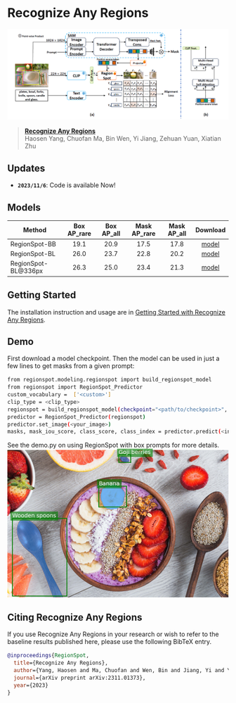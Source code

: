 # Recognize Any Regions

![teaser](assets/framework.jpg)



> [**Recognize Any Regions**](https://arxiv.org/pdf/2311.01373.pdf)               
> Haosen Yang, Chuofan Ma, Bin Wen, Yi Jiang, Zehuan Yuan, Xiatian Zhu   

## Updates
- **`2023/11/6`**: Code is available Now!

## Models
Method | Box AP_rare| Box AP_all | Mask AP_rare | Mask AP_all  | Download
--- |:---:|:---:|:---: |:---: |:---:
RegionSpot-BB | 19.1 | 20.9 | 17.5 | 17.8| [model](https://surreyac-my.sharepoint.com/:u:/r/personal/hy00610_surrey_ac_uk/Documents/RegionSpot/regionspot_bb.pth?csf=1&web=1&e=8sZBGs)
RegionSpot-BL| 26.0 | 23.7 | 22.8 | 20.2 | [model](https://surreyac-my.sharepoint.com/:u:/r/personal/hy00610_surrey_ac_uk/Documents/RegionSpot/regionspot_bl.pth?csf=1&web=1&e=DJFu00)
RegionSpot-BL@336px | 26.3 | 25.0 | 23.4 | 21.3 | [model](https://surreyac-my.sharepoint.com/:u:/r/personal/hy00610_surrey_ac_uk/Documents/RegionSpot/regionspot_bl_336.pth?csf=1&web=1&e=5YxPzO)



## Getting Started

The installation instruction and usage are in [Getting Started with Recognize Any Regions](GETTING_STARTED.md).

## Demo

First download a model checkpoint. Then the model can be used in just a few lines to get masks from a given prompt:

```bash
from regionspot.modeling.regionspot import build_regionspot_model
from regionspot import RegionSpot_Predictor
custom_vocabulary =  ['<custom>']
clip_type = <clip_type>
regionspot = build_regionspot_model(checkpoint="<path/to/checkpoint>", custom_vocabulary=custom_vocabulary, clip_type=clip_type)
predictor = RegionSpot_Predictor(regionspot)
predictor.set_image(<your_image>)
masks, mask_iou_score, class_score, class_index = predictor.predict(<input_prompts>)
```

See the demo.py on using RegionSpot with box prompts for more details.
![teaser](assets/results.jpg)


## Citing Recognize Any Regions

If you use Recognize Any Regions in your research or wish to refer to the baseline results published here, please use the following BibTeX entry.

```BibTeX
@inproceedings{RegionSpot,
  title={Recognize Any Regions},
  author={Yang, Haosen and Ma, Chuofan and Wen, Bin and Jiang, Yi and Yuan, Zehuan and Zhu, Xiatian},
  journal={arXiv preprint arXiv:2311.01373},
  year={2023}
}
`````

